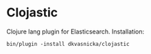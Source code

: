 Clojastic
=========

Clojure lang plugin for Elasticsearch. Installation:

    bin/plugin -install dkvasnicka/clojastic
